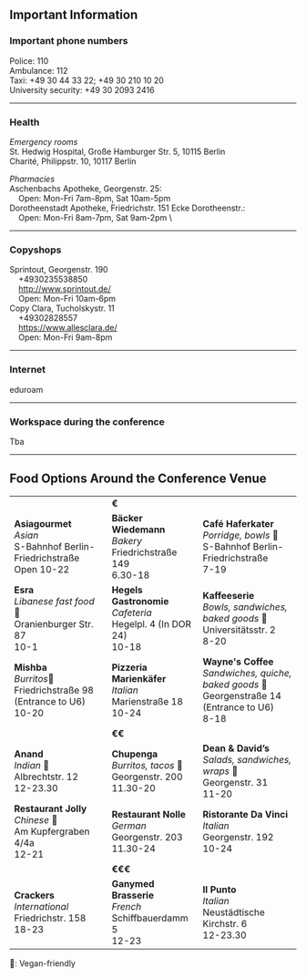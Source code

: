 ## Important Information

### Important phone numbers

Police: 110\
Ambulance: 112\
Taxi: +49 30 44 33 22; +49 30 210 10 20\
University security: +49 30 2093 2416

***

### Health

*Emergency rooms*\
St. Hedwig Hospital, Große Hamburger Str. 5, 10115 Berlin\
Charité, Philippstr. 10, 10117 Berlin

*Pharmacies*\
Aschenbachs Apotheke, Georgenstr. 25: \
&nbsp;&nbsp;&nbsp;&nbsp;Open: Mon-Fri 7am-8pm, Sat 10am-5pm\
Dorotheenstadt Apotheke, Friedrichstr. 151 Ecke Dorotheenstr.: \
&nbsp;&nbsp;&nbsp;&nbsp;Open: Mon-Fri 8am-7pm, Sat 9am-2pm \

***

### Copyshops

Sprintout, Georgenstr. 190\
&nbsp;&nbsp;&nbsp;&nbsp;+4930235538850\
&nbsp;&nbsp;&nbsp;&nbsp;http://www.sprintout.de/ \
&nbsp;&nbsp;&nbsp;&nbsp;Open: Mon-Fri 10am-6pm\
Copy Clara, Tucholskystr. 11 \
&nbsp;&nbsp;&nbsp;&nbsp;+49302828557\
&nbsp;&nbsp;&nbsp;&nbsp;https://www.allesclara.de/ \
&nbsp;&nbsp;&nbsp;&nbsp;Open: Mon-Fri  9am-8pm 

***

### Internet

eduroam

***

### Workspace during the conference 

Tba

***

## Food Options Around the Conference Venue



|  |  |  |
|-----------|-----------|-----------|
|  | **€** |  |
| **Asiagourmet** <br /> *Asian* <br /> S-Bahnhof Berlin-Friedrichstraße <br /> Open 10-22 | **Bäcker Wiedemann** <br /> *Bakery* <br /> Friedrichstraße 149 <br /> 6.30-18 | **Café Haferkater** <br /> *Porridge, bowls* 🌿 <br /> S-Bahnhof Berlin-Friedrichstraße <br /> 7-19 | 
| **Esra** <br /> *Libanese fast food* 🌿<br /> Oranienburger Str. 87<br /> 10-1 | **Hegels Gastronomie**<br /> *Cafeteria* <br /> Hegelpl. 4 (In DOR 24) <br /> 10-18 | **Kaffeeserie**<br /> *Bowls, sandwiches, baked goods* 🌿<br /> Universitätsstr. 2<br /> 8-20 | 
| **Mishba**<br /> *Burritos*🌿 <br /> Friedrichstraße 98 (Entrance to U6)<br /> 10-20 | **Pizzeria Marienkäfer**<br /> *Italian*<br />    Marienstraße 18<br /> 10-24 | **Wayne's Coffee**<br /> *Sandwiches, quiche, baked goods* 🌿<br /> Georgenstraße 14 (Entrance to U6)<br /> 8-18 | 
|  | **€€** |  | 
| **Anand** <br /> *Indian* 🌿<br /> Albrechtstr. 12 <br /> 12-23.30 | **Chupenga** <br /> *Burritos, tacos* 🌿<br /> Georgenstr. 200<br /> 11.30-20 | **Dean & David’s**<br /> *Salads, sandwiches, wraps* 🌿<br /> Georgenstr. 31<br /> 11-20 |  **Five Rivers**<br /> *Sushi and Vietnamese* 🌿 <br /> Albrechtstr. 11<br /> 11-23 | **Flamingo Frash Food Bar** <br /> *Sandwiches, salads, soups* 🌿<br /> Neustädtische Kirchstr. 8<br /> 11-20 | **Peter Pane** <br /> *Burgers* 🌿 <br /> Friedrichstr. 101<br /> 11-23 | 
| **Restaurant Jolly**<br /> *Chinese* 🌿<br /> Am Kupfergraben 4/4a<br /> 12-21 | **Restaurant Nolle**<br /> *German* <br /> Georgenstr. 203<br /> 11.30-24 | **Ristorante Da Vinci**<br /> *Italian* <br /> Georgenstr. 192<br /> 10-24 |  **Sushi Miyabi**<br /> *Japanese* 🌿<br /> Georgenstr. 195<br /> 11-23 | **Swing Kitchen**<br /> *Burgers, salads* 🌿<br />  Georgenstr. 201<br /> 11-22 | **Zimt & Zucker**<br /> *Flammkuchen* 🌿<br /> Schiffbauerdamm 12<br /> 9-20 | 
|  | **€€€** |  | 
| **Crackers**<br /> *International*<br /> Friedrichstr. 158 <br /> 18-23 | **Ganymed Brasserie**<br /> *French*<br /> Schiffbauerdamm 5<br /> 12-23 | **Il Punto**<br /> *Italian*<br /> Neustädtische Kirchstr. 6<br /> 12-23.30 | 
    
🌿: Vegan-friendly
